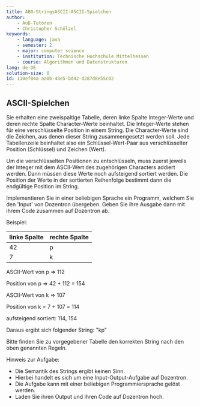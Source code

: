 ```yaml
---
title: AB0-StringsASCII-ASCII-Spielchen
author:
    - AuD-Tutoren
    - Christopher Schölzel
keywords:
    - language: java
    - semester: 2
    - major: computer science
    - institution: Technische Hochschule Mittelhessen
    - course: Algorithmen und Datenstrukturen
lang: de-DE
solution-size: 0
id: 110ef84a-aa0b-43e5-bd42-d287d8e55c02
---
```


## ASCII-Spielchen

Sie erhalten eine zweispaltige Tabelle, deren linke Spalte Integer-Werte und deren rechte Spalte Character-Werte beinhaltet.
Die Integer-Werte stehen für eine verschlüsselte Position in einem String. Die Character-Werte sind die Zeichen, aus denen dieser String zusammengesetzt werden soll.
Jede Tabellenzeile beinhaltet also ein Schlüssel-Wert-Paar aus verschlüsselter Position (Schlüssel) und Zeichen (Wert).

Um die verschlüsselten Positionen zu entschlüsseln, muss zuerst jeweils der Integer mit dem ASCII-Wert des zugehörigen Characters addiert werden. Dann müssen diese Werte noch aufsteigend sortiert werden. Die Position der Werte in der sortierten Reihenfolge bestimmt dann die endgültige Position im String.

Implementieren Sie in einer beliebigen Sprache ein Programm, welchem Sie den 'Input' von Dozentron übergeben. Geben Sie ihre Ausgabe dann mit ihrem Code zusammen auf Dozentron ab.

Beispiel:

linke Spalte | rechte Spalte
-------------|--------------
42           |p
7            |k

ASCII-Wert von p => 112

Position von p => 42 + 112 = 154

ASCII-Wert von k => 107

Position von k = 7 + 107 = 114

aufsteigend sortiert: 114, 154

Daraus ergibt sich folgender String: "kp"

Bitte finden Sie zu vorgegebener Tabelle den korrekten String nach den oben genannten Regeln.

Hinweis zur Aufgabe:
- Die Semantik des Strings ergibt keinen Sinn.
- Hierbei handelt es sich um eine Input-Output-Aufgabe auf Dozentron.
- Die Aufgabe kann mit einer beliebigen Programmiersprache gelöst werden.
- Laden Sie ihren Output und Ihren Code auf Dozentron hoch.
